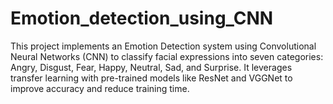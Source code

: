 # Emotion_detection_using_CNN
This project implements an Emotion Detection system using Convolutional Neural Networks (CNN) to classify facial expressions into seven categories: Angry, Disgust, Fear, Happy, Neutral, Sad, and Surprise. It leverages transfer learning with pre-trained models like ResNet and VGGNet to improve accuracy and reduce training time.
